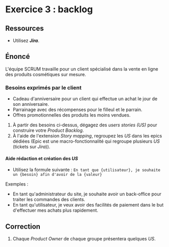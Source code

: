# Exercice 3 : backlog

## Ressources

- Utilisez ***Jira***.

## Énoncé

L'équipe SCRUM travaille pour un client spécialisé dans la vente en ligne des produits cosmétiques sur mesure.

### Besoins exprimés par le client

- Cadeau d'anniversaire pour un client qui effectue un achat le jour de son anniversaire.
- Parrainage avec des récompenses pour le filleul et le parrain.
- Offres promotionnelles des produits les moins vendues.

1. À partir des besoins ci-dessus, dégagez des *users stories (US)* pour construire votre *Product Backlog*.
2. À l'aide de l'extension *Story mapping*, regroupez les *US* dans les epics dédiées (Epic est une macro-fonctionnalité qui regroupe plusieurs *US* (tickets sur *Jira*)).

#### Aide rédaction et création des *US*

- Utilisez la formule suivante :
`En tant que {utilisateur}, je souhaite un {besoin} afin d'avoir de la {valeur}`

Exemples : 
- En tant qu'administrateur du site, je souhaite avoir un back-office pour traiter les commandes des clients.
- En tant qu'utilisateur, je veux avoir des facilités de paiement dans le but d'effectuer mes achats plus rapidement.

## Correction

1. Chaque *Product Owner* de chaque groupe présentera quelques *US*.

